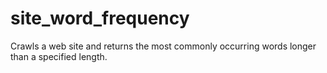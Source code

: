 # site_word_frequency
Crawls a web site and returns the most commonly occurring words longer than a specified length.
